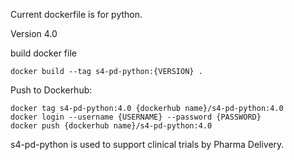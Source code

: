 Current dockerfile is for python. 

Version 4.0

build docker file

```
docker build --tag s4-pd-python:{VERSION} .
``` 

Push to Dockerhub:

```
docker tag s4-pd-python:4.0 {dockerhub name}/s4-pd-python:4.0
docker login --username {USERNAME} --password {PASSWORD}
docker push {dockerhub name}/s4-pd-python:4.0
```

s4-pd-python is used to support clinical trials by Pharma Delivery. 
